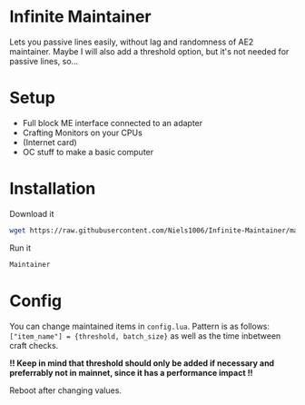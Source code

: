 # Infinite Maintainer
Lets you passive lines easily, without lag and randomness of AE2 maintainer.
Maybe I will also add a threshold option, but it's not needed for passive lines, so...

# Setup
- Full block ME interface connected to an adapter
- Crafting Monitors on your CPUs
- (Internet card)
- OC stuff to make a basic computer

# Installation
Download it
```bash
wget https://raw.githubusercontent.com/Niels1006/Infinite-Maintainer/master/installer.lua && installer
```

Run it
```bash
Maintainer
```

# Config
You can change maintained items in `config.lua`. Pattern is as follows: `["item_name"] = {threshold, batch_size}` as well as the time inbetween craft checks.

**!! Keep in mind that threshold should only be added if necessary and preferrably not in mainnet, since it has a performance impact !!**

Reboot after changing values.
